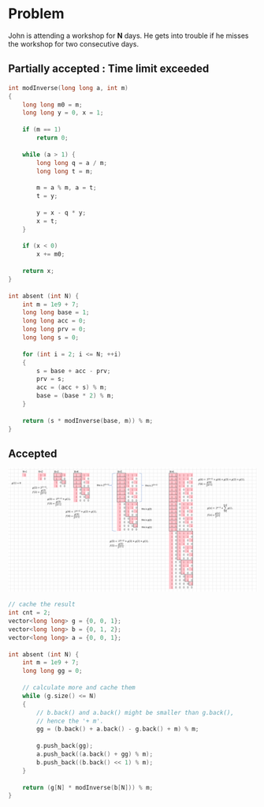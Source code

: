 # Problem

John is attending a workshop for **N** days. He gets into trouble if he misses the workshop for two consecutive days.

## Partially accepted : Time limit exceeded

```cpp
int modInverse(long long a, int m)
{
    long long m0 = m;
    long long y = 0, x = 1;
 
    if (m == 1)
        return 0;
 
    while (a > 1) {
        long long q = a / m;
        long long t = m;
 
        m = a % m, a = t;
        t = y;
 
        y = x - q * y;
        x = t;
    }
 
    if (x < 0)
        x += m0;
 
    return x;
}

int absent (int N) {
    int m = 1e9 + 7;
    long long base = 1;
    long long acc = 0;
    long long prv = 0;
    long long s = 0;

    for (int i = 2; i <= N; ++i)
    {
        s = base + acc - prv;
        prv = s;
        acc = (acc + s) % m;
        base = (base * 2) % m;
    }

    return (s * modInverse(base, m)) % m;
}
```

## Accepted

![absent](/HackerEarth/April%20Circuits%20'22/image/absent.png)

```cpp
// cache the result
int cnt = 2;
vector<long long> g = {0, 0, 1};
vector<long long> b = {0, 1, 2};
vector<long long> a = {0, 0, 1};

int absent (int N) {
    int m = 1e9 + 7;
    long long gg = 0;

    // calculate more and cache them
    while (g.size() <= N)
    {
        // b.back() and a.back() might be smaller than g.back(),
        // hence the '+ m'.
        gg = (b.back() + a.back() - g.back() + m) % m;

        g.push_back(gg);
        a.push_back((a.back() + gg) % m);
        b.push_back((b.back() << 1) % m);
    }

    return (g[N] * modInverse(b[N])) % m;
}
```
